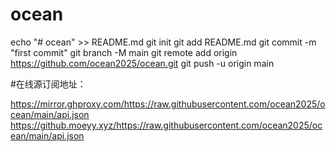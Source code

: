 # ocean
echo "# ocean" >> README.md
git init
git add README.md
git commit -m "first commit"
git branch -M main
git remote add origin https://github.com/ocean2025/ocean.git
git push -u origin main

#在线源订阅地址：

https://mirror.ghproxy.com/https://raw.githubusercontent.com/ocean2025/ocean/main/api.json
https://github.moeyy.xyz/https://raw.githubusercontent.com/ocean2025/ocean/main/api.json
